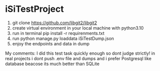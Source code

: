 # iSiTestProject
1. git clone https://github.com/libgit2/libgit2
2. create virtual environment in your local machine with python3.10
3. run in terminal pip install -r requirenments.txt
4. run python manage.py loaddata iSiTestDump.json
5. enjoy the endpoints and data in dump 


My comments:
I did this test task quickly enough so dont judge strictly!
in real projects i dont push .env file and dumps
and i prefer Postgresql like database beacose its much better than SQLite
